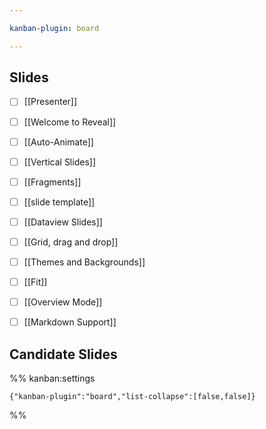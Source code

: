 ```yaml
---

kanban-plugin: board

---
```


## Slides

- [ ] [[Presenter]]
- [ ] [[Welcome to Reveal]]
- [ ] [[Auto-Animate]]
- [ ] [[Vertical Slides]]
- [ ] [[Fragments]]
- [ ] [[slide template]]
- [ ] [[Dataview Slides]]
- [ ] [[Grid, drag and drop]]
- [ ] [[Themes and Backgrounds]]
- [ ] [[Fit]]
- [ ] [[Overview Mode]]
- [ ] [[Markdown Support]]


## Candidate Slides





%% kanban:settings
```
{"kanban-plugin":"board","list-collapse":[false,false]}
```
%%